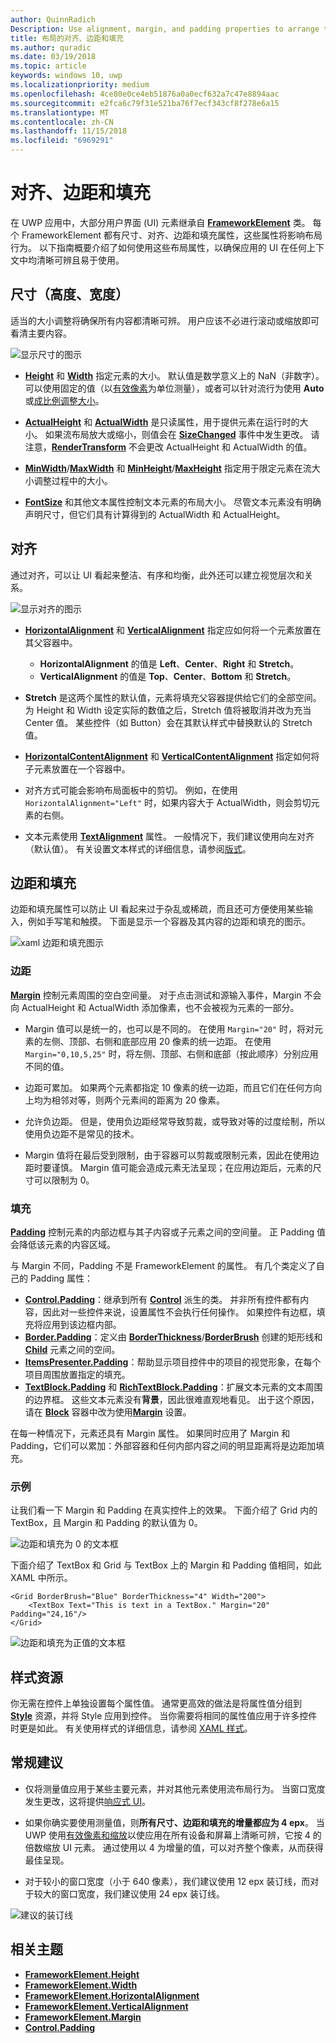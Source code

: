 ```yaml
---
author: QuinnRadich
Description: Use alignment, margin, and padding properties to arrange the layout of elements on a page.
title: 布局的对齐、边距和填充
ms.author: quradic
ms.date: 03/19/2018
ms.topic: article
keywords: windows 10, uwp
ms.localizationpriority: medium
ms.openlocfilehash: 4ce80e0ce4eb51876a0a0ecf632a7c47e8894aac
ms.sourcegitcommit: e2fca6c79f31e521ba76f7ecf343cf8f278e6a15
ms.translationtype: MT
ms.contentlocale: zh-CN
ms.lasthandoff: 11/15/2018
ms.locfileid: "6969291"
---
```

# <a name="alignment-margin-padding"></a>对齐、边距和填充

在 UWP 应用中，大部分用户界面 (UI) 元素继承自 [**FrameworkElement**](https://docs.microsoft.com/uwp/api/Windows.UI.Xaml.FrameworkElement) 类。 每个 FrameworkElement 都有尺寸、对齐、边距和填充属性，这些属性将影响布局行为。 以下指南概要介绍了如何使用这些布局属性，以确保应用的 UI 在任何上下文中均清晰可辨且易于使用。

## <a name="dimensions-height-width"></a>尺寸（高度、宽度）
适当的大小调整将确保所有内容都清晰可辨。 用户应该不必进行滚动或缩放即可看清主要内容。

![显示尺寸的图示](images/dimensions.svg)

- [**Height**](https://docs.microsoft.com/uwp/api/windows.ui.xaml.frameworkelement.height) 和 [**Width**](https://docs.microsoft.com/uwp/api/windows.ui.xaml.frameworkelement.width) 指定元素的大小。 默认值是数学意义上的 NaN（非数字）。 可以使用固定的值（以[有效像素](../basics/design-and-ui-intro.md#effective-pixels-and-scaling)为单位测量），或者可以针对流行为使用 **Auto** 或[成比例调整大小](layout-panels.md#grid)。

- [**ActualHeight**](https://docs.microsoft.com/uwp/api/windows.ui.xaml.frameworkelement.actualheight) 和 [**ActualWidth**](https://docs.microsoft.com/uwp/api/windows.ui.xaml.frameworkelement.actualwidth) 是只读属性，用于提供元素在运行时的大小。 如果流布局放大或缩小，则值会在 [**SizeChanged**](https://docs.microsoft.com/uwp/api/windows.ui.xaml.frameworkelement.sizechanged) 事件中发生更改。 请注意，[**RenderTransform**](https://docs.microsoft.com/uwp/api/windows.ui.xaml.uielement.rendertransform) 不会更改 ActualHeight 和 ActualWidth 的值。

- [**MinWidth**](https://docs.microsoft.com/uwp/api/windows.ui.xaml.frameworkelement.minwidth)/[**MaxWidth**](https://docs.microsoft.com/uwp/api/windows.ui.xaml.frameworkelement.maxwidth) 和 [**MinHeight**](https://docs.microsoft.com/uwp/api/windows.ui.xaml.frameworkelement.minheight)/[**MaxHeight**](https://docs.microsoft.com/uwp/api/windows.ui.xaml.frameworkelement.maxheight) 指定用于限定元素在流大小调整过程中的大小。

- [**FontSize**](https://docs.microsoft.com/uwp/api/windows.ui.xaml.controls.textblock.fontsize) 和其他文本属性控制文本元素的布局大小。 尽管文本元素没有明确声明尺寸，但它们具有计算得到的 ActualWidth 和 ActualHeight。 

## <a name="alignment"></a>对齐
通过对齐，可以让 UI 看起来整洁、有序和均衡，此外还可以建立视觉层次和关系。

![显示对齐的图示](images/alignment.svg)

- [**HorizontalAlignment**](https://docs.microsoft.com/uwp/api/windows.ui.xaml.frameworkelement.horizontalalignment) 和 [**VerticalAlignment**](https://docs.microsoft.com/uwp/api/windows.ui.xaml.frameworkelement.verticalalignment) 指定应如何将一个元素放置在其父容器中。
    - **HorizontalAlignment** 的值是 **Left**、**Center**、**Right** 和 **Stretch**。
    - **VerticalAlignment** 的值是 **Top**、**Center**、**Bottom** 和 **Stretch**。

- **Stretch** 是这两个属性的默认值，元素将填充父容器提供给它们的全部空间。 为 Height 和 Width 设定实际的数值之后，Stretch 值将被取消并改为充当 Center 值。 某些控件（如 Button）会在其默认样式中替换默认的 Stretch 值。

- [**HorizontalContentAlignment**](https://docs.microsoft.com/uwp/api/windows.ui.xaml.controls.control.horizontalcontentalignment) 和 [**VerticalContentAlignment**](https://docs.microsoft.com/uwp/api/windows.ui.xaml.controls.control.verticalcontentalignment) 指定如何将子元素放置在一个容器中。

- 对齐方式可能会影响布局面板中的剪切。 例如，在使用 `HorizontalAlignment="Left"` 时，如果内容大于 ActualWidth，则会剪切元素的右侧。

- 文本元素使用 [**TextAlignment**](https://docs.microsoft.com/en-us/uwp/api/windows.ui.xaml.textalignment) 属性。 一般情况下，我们建议使用向左对齐（默认值）。 有关设置文本样式的详细信息，请参阅[版式](../style/typography.md)。

## <a name="margin-and-padding"></a>边距和填充
边距和填充属性可以防止 UI 看起来过于杂乱或稀疏，而且还可方便使用某些输入，例如手写笔和触摸。 下面是显示一个容器及其内容的边距和填充的图示。

![xaml 边距和填充图示](images/xaml-layout-margins-padding.svg)

### <a name="margin"></a>边距
[**Margin**](https://docs.microsoft.com/uwp/api/windows.ui.xaml.frameworkelement.margin) 控制元素周围的空白空间量。 对于点击测试和源输入事件，Margin 不会向 ActualHeight 和 ActualWidth 添加像素，也不会被视为元素的一部分。

- Margin 值可以是统一的，也可以是不同的。 在使用 `Margin="20"` 时，将对元素的左侧、顶部、右侧和底部应用 20 像素的统一边距。 在使用 `Margin="0,10,5,25"` 时，将左侧、顶部、右侧和底部（按此顺序）分别应用不同的值。 

- 边距可累加。 如果两个元素都指定 10 像素的统一边距，而且它们在任何方向上均为相邻对等，则两个元素间的距离为 20 像素。

- 允许负边距。 但是，使用负边距经常导致剪裁，或导致对等的过度绘制，所以使用负边距不是常见的技术。

- Margin 值将在最后受到限制，由于容器可以剪裁或限制元素，因此在使用边距时要谨慎。 Margin 值可能会造成元素无法呈现；在应用边距后，元素的尺寸可以限制为 0。

### <a name="padding"></a>填充
[**Padding**](https://docs.microsoft.com/uwp/api/windows.ui.xaml.frameworkelement.padding) 控制元素的内部边框与其子内容或子元素之间的空间量。 正 Padding 值会降低该元素的内容区域。 

与 Margin 不同，Padding 不是 FrameworkElement 的属性。 有几个类定义了自己的 Padding 属性：

-   [**Control.Padding**](https://docs.microsoft.com/uwp/api/windows.ui.xaml.controls.control.padding)：继承到所有 [**Control**](https://docs.microsoft.com/uwp/api/windows.ui.xaml.controls) 派生的类。 并非所有控件都有内容，因此对一些控件来说，设置属性不会执行任何操作。 如果控件有边框，填充将应用到该边框内部。
-   [**Border.Padding**](https://docs.microsoft.com/uwp/api/windows.ui.xaml.controls.border.padding)：定义由 [**BorderThickness**](https://docs.microsoft.com/uwp/api/windows.ui.xaml.controls.border.borderthickness)/[**BorderBrush**](https://docs.microsoft.com/uwp/api/windows.ui.xaml.controls.border.borderbrush) 创建的矩形线和 [**Child**](https://docs.microsoft.com/uwp/api/windows.ui.xaml.controls.border.child) 元素之间的空间。
-   [**ItemsPresenter.Padding**](https://docs.microsoft.com/uwp/api/windows.ui.xaml.controls.itemspresenter.padding)：帮助显示项目控件中的项目的视觉形象，在每个项目周围放置指定的填充。
-   [**TextBlock.Padding**](https://docs.microsoft.com/uwp/api/windows.ui.xaml.controls.textblock.padding) 和 [**RichTextBlock.Padding**](https://docs.microsoft.com/uwp/api/windows.ui.xaml.controls.richtextblock.padding)：扩展文本元素的文本周围的边界框。 这些文本元素没有**背景**，因此很难直观地看见。 出于这个原因，请在 [**Block**](https://docs.microsoft.com/uwp/api/windows.ui.xaml.documents.block) 容器中改为使用[**Margin**](https://docs.microsoft.com/uwp/api/windows.ui.xaml.documents.block.margin) 设置。

在每一种情况下，元素还具有 Margin 属性。 如果同时应用了 Margin 和 Padding，它们可以累加：外部容器和任何内部内容之间的明显距离将是边距加填充。

### <a name="example"></a>示例
让我们看一下 Margin 和 Padding 在真实控件上的效果。 下面介绍了 Grid 内的 TextBox，且 Margin 和 Padding 的默认值为 0。

![边距和填充为 0 的文本框](images/xaml-layout-textbox-no-margins-padding.svg)

下面介绍了 TextBox 和 Grid 与 TextBox 上的 Margin 和 Padding 值相同，如此 XAML 中所示。

```xaml
<Grid BorderBrush="Blue" BorderThickness="4" Width="200">
    <TextBox Text="This is text in a TextBox." Margin="20" Padding="24,16"/>
</Grid>
```

![边距和填充为正值的文本框](images/xaml-layout-textbox-with-margins-padding.svg)


## <a name="style-resources"></a>样式资源
你无需在控件上单独设置每个属性值。 通常更高效的做法是将属性值分组到 [**Style**](https://docs.microsoft.com/uwp/api/Windows.UI.Xaml.Style) 资源，并将 Style 应用到控件。 当你需要将相同的属性值应用于许多控件时更是如此。 有关使用样式的详细信息，请参阅 [XAML 样式](../controls-and-patterns/xaml-styles.md)。

## <a name="general-recommendations"></a>常规建议
- 仅将测量值应用于某些主要元素，并对其他元素使用流布局行为。 当窗口宽度发生更改，这将提供[响应式 UI](responsive-design.md)。

- 如果你确实要使用测量值，则**所有尺寸、边距和填充的增量都应为 4 epx**。 当 UWP 使用[有效像素和缩放](../basics/design-and-ui-intro.md#effective-pixels-and-scaling)以使应用在所有设备和屏幕上清晰可辨，它按 4 的倍数缩放 UI 元素。 通过使用以 4 为增量的值，可以对齐整个像素，从而获得最佳呈现。

- 对于较小的窗口宽度（小于 640 像素），我们建议使用 12 epx 装订线，而对于较大的窗口宽度，我们建议使用 24 epx 装订线。

![建议的装订线](images/12-gutter.svg)

## <a name="related-topics"></a>相关主题
* [**FrameworkElement.Height**](https://docs.microsoft.com/uwp/api/windows.ui.xaml.frameworkelement.height)
* [**FrameworkElement.Width**](https://docs.microsoft.com/uwp/api/windows.ui.xaml.frameworkelement.width)
* [**FrameworkElement.HorizontalAlignment**](https://docs.microsoft.com/uwp/api/windows.ui.xaml.frameworkelement.horizontalalignment)
* [**FrameworkElement.VerticalAlignment**](https://docs.microsoft.com/uwp/api/windows.ui.xaml.frameworkelement.verticalalignment)
* [**FrameworkElement.Margin**](https://docs.microsoft.com/uwp/api/windows.ui.xaml.frameworkelement.margin)
* [**Control.Padding**](https://docs.microsoft.com/uwp/api/windows.ui.xaml.controls.control.padding)
